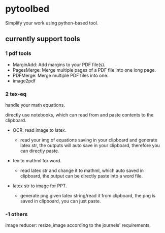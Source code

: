 # pytoolbed

Simplify your work using python-based tool.

## currently support tools

### 1 pdf tools

* MarginAdd: Add margins to your PDF file(s).
* PagesMerge: Merge multiple pages of a PDF file into one long page.
* PDFMerge: Merge multiple PDF files into one.
* image2pdf

### 2 tex-eq

handle your math equations.

directly use notebooks, which can read from and paste contents to the clipboard.

- OCR: read image to latex.

  - read your img of equations saving in your clipboard and generate latex str, the outputs will auto save in your clipboard, therefore you can directly paste.
- tex to mathml for word.

  - read latex str and change it to mathml, which auto saved in clipboard, the output can be directly paste into a word file.
- latex str to image for PPT.

  - generate png given latex string/read it from clipboard, the png is saved in clipboard, you can just paste.

### -1 others
image reducer: resize_image according to the journels' requirements.